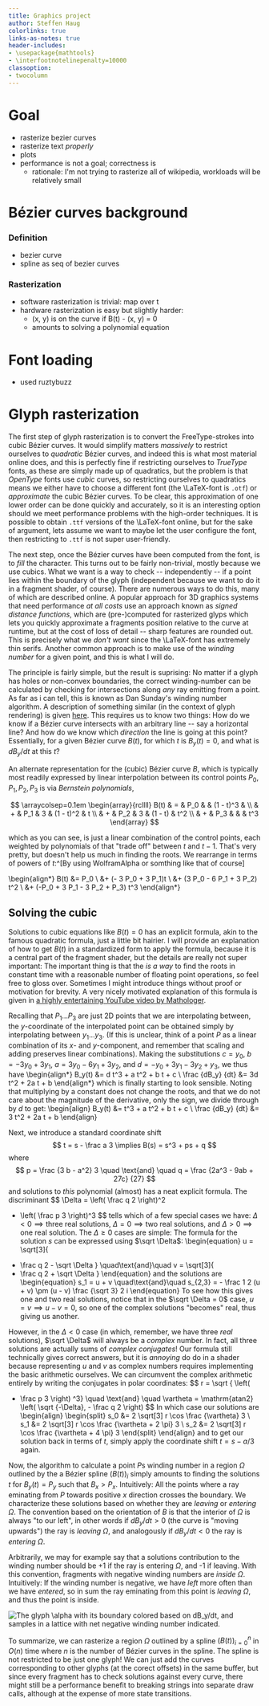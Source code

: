 ```yaml
---
title: Graphics project
author: Steffen Haug
colorlinks: true
links-as-notes: true
header-includes:
- \usepackage{mathtools}
- \interfootnotelinepenalty=10000
classoption:
- twocolumn
---
```

# Goal
- rasterize bezier curves
- rasterize text _properly_
- plots
- performance is not a goal; correctness is
    - rationale: I'm not trying to rasterize all of wikipedia, workloads will be relatively small

# Bézier curves background
### Definition
- bezier curve
- spline as seq of bezier curves

### Rasterization
- software rasterization is trivial: map over t
- hardware rasterization is easy but slightly harder:
    - (x, y) is on the curve if B(t) - (x, y) = 0
    - amounts to solving a polynomial equation


# Font loading
- used ruztybuzz

# Glyph rasterization
The first step of glyph rasterization is to convert the FreeType-strokes into cubic Bézier curves. It would simplify matters _massively_ to restrict ourselves to _quadratic_ Bézier curves, and indeed this is what most material online does, and this is perfectly fine if restricting ourselves to _TrueType_ fonts, as these are simply made up of quadratics, but the problem is that _OpenType_ fonts use _cubic_ curves, so restricting ourselves to quadratics means we either have to choose a different font (the \LaTeX-font is `.otf`) or _approximate_ the cubic Bézier curves. To be clear, this approximation of one lower order can be done quickly and accurately, so it is an interesting option should we meet performance problems with the high-order techniques.
It is possible to obtain `.ttf` versions of the \LaTeX-font online, but for the sake of argument, lets assume we want to maybe let the user configure the font, then restricting to `.ttf` is not super user-friendly.

The next step, once the Bézier curves have been computed from the font, is to _fill_ the character. This turns out to be fairly non-trivial, mostly because we use cubics.
What we want is a way to check -- independently -- if a point lies within the boundary of the glyph (independent because we want to do it in a fragment shader, of course).
There are numerous ways to do this, many of which are described online.
A popular approach for 3D graphics systems that need performance _at all costs_ use an approach known as _signed distance functions_, which are (pre-)computed for rasterized glyps which lets you quickly approximate a fragments position relative to the curve at runtime, but at the cost of loss of detail -- sharp features are rounded out. This is precisely what we _don't want_ since the \LaTeX-font has extremely thin serifs.
Another common approach is to make use of the _winding number_ for a given point, and this is what I will do.

The principle is fairly simple, but the result is suprising: No matter if a glyph has holes or non-convex boundaries, the correct winding-number can be calculated by checking for intersections along _any_ ray emitting from a point.
As far as i can tell, this is known as Dan Sunday's winding number algorithm.
A description of something similar (in the context of glyph rendering) is given [here](https://wdobbie.com/post/gpu-text-rendering-with-vector-textures/).
This requires us to know two things: How do we know if a Bézier curve intersects with an arbitrary line -- say a horizontal line?
And how do we know which _direction_ the line is going at this point?
Essentially, for a given Bézier curve $B(t)$, for which $t$ is $B_y(t) = 0$,
and what is $dB_y / dt$ at this $t$?

An alternate representation for the (cubic) Bézier curve $B$, which is typically most readily expressed by linear interpolation between its control points
$P_0, P_1, P_2, P_3$ is via _Bernstein polynomials_,

$$
\arraycolsep=0.1em
\begin{array}{rcllll}
B(t) & = & P_0 &   & (1 - t)^3 &  \\
     & + & P_1 & 3 & (1 - t)^2 & t  \\
     & + & P_2 & 3 & (1 - t)   & t^2  \\
     & + & P_3 &   &           & t^3 
\end{array}
$$

which as you can see, is just a linear combination of the control points, each weighted by
polynomials of that "trade off" between $t$ and $t-1$. That's very pretty, but doesn't
help us much in finding the roots. We rearrange in terms of powers of $t$:^[By using
WolframAlpha or somthing like that of course]

\begin{align*}
B(t) &=  P_0 \\
     &+ (- 3 P_0 + 3 P_1)t \\
     &+ (3 P_0 - 6 P_1 + 3 P_2) t^2 \\
     &+ (-P_0 + 3 P_1 - 3 P_2 + P_3) t^3
\end{align*}

## Solving the cubic
Solutions to cubic equations like $B(t) = 0$ has an explicit formula, akin to the famous quadratic formula,
just a little bit hairier. I will provide an explanation of how to get $B(t)$ in a standardized
form to apply the formula, because it is a central part of the fragment shader, but the details
are really not super important: The important thing is that the _is a way_ to find the roots
in constant time with a reasonable number of floating point operations, so feel free to gloss
over. Sometimes I might introduce things without proof or motivation for brevity.
A very nicely motivated explanation of this formula is given in
[a highly entertaining YouTube video by Mathologer](https://www.youtube.com/watch?v=N-KXStupwsc).

Recalling that $P_1 \dots P_3$ are just 2D points that we are interpolating between,
the $y$-coordinate of the interpolated point can be obtained simply by interpolating 
between $y_1 \dots y_3$. (If this is unclear, think of a point $P$ as a linear 
combination of its $x$- and $y$-component, and remember that scaling and adding 
preserves linear combinations).
Making the substitutions
$c = y_0$,
$b = - 3 y_0 + 3 y_1$,
$a = 3 y_0 - 6 y_1 + 3 y_2$, and
$d = -y_0 + 3 y_1 - 3 y_2 + y_3$,
we thus have
\begin{align*}
B_y(t) &= d t^3 + a t^2 + b t + c \\
\frac {dB_y} {dt} &=
    3d t^2 + 2a t + b
\end{align*}
which is finally starting to look sensible.
Noting that multiplying by a constant does not change the roots, and
that we do not care about the magnitude of the derivative, only the sign, we divide through by $d$ to get:
\begin{align}
B_y(t) &=  t^3 + a t^2 + b t + c \\
\frac {dB_y} {dt} &=
    3 t^2 + 2a t + b
\end{align}

Next, we introduce a standard coordinate shift
$$
t = s - \frac a 3 \implies B(s) = s^3 + ps + q
$$
where
$$
p = \frac {3 b - a^2} 3 \quad \text{and} \quad q = \frac {2a^3 - 9ab + 27c} {27}
$$
and solutions to _this_ polynomial (almost) has a neat explicit formula. The discriminant
$$
\Delta = \left(
    \frac q 2
\right)^2
+ \left(
    \frac p 3
\right)^3
$$
tells which of a few special cases we have:
$\Delta < 0 \implies \text{three real solutions}$,
$\Delta = 0 \implies \text{two real solutions}$, and
$\Delta > 0 \implies \text{one real solution}$.
The $\Delta \geq 0$ cases are simple: The formula for the solution $s$ can be expressed using $\sqrt \Delta$:
\begin{equation}
u = \sqrt[3]{
- \frac q 2 - \sqrt \Delta
}
\quad\text{and}\quad
v = \sqrt[3]{
- \frac q 2 + \sqrt \Delta
}
\end{equation}
and the solutions are
\begin{equation}
s_1 = u + v
\quad\text{and}\quad
s_{2,3} = - \frac 1 2 (u + v) \pm (u - v) \frac {\sqrt 3} 2 i
\end{equation}
To see how this gives one and two real solutions, notice that in the $\sqrt \Delta = 0$ case,
$u = v \implies u - v = 0$, so one of the complex solutions "becomes" real, thus giving us another.


However, in the $\Delta < 0$ case (in which, remember, we have three _real_ solutions), $\sqrt \Delta$
will always be a _complex_ number. In fact, all three solutions are actually sums of _complex
conjugates_! Our formula still technically gives correct answers, but it is _annoying_ do do in a shader
because representing $u$ and $v$ as complex numbers requires implementing the basic arithmetic
ourselves. We can circumvent the complex arithmetic entirely by writing the conjugates in polar
coordinates:
$$
r = \sqrt { \left(
- \frac  p 3
\right) ^3}
\quad \text{and} \quad
\vartheta = \mathrm{atan2} \left(
\sqrt {-\Delta}, - \frac q 2
\right)
$$
In which case our solutions are
\begin{align}
\begin{split}
s_0 &= 2 \sqrt[3] r \cos \frac {\vartheta} 3 \\
s_1 &= 2 \sqrt[3] r \cos \frac {\vartheta + 2 \pi} 3 \\
s_2 &= 2 \sqrt[3] r \cos \frac {\vartheta + 4 \pi} 3
\end{split}
\end{align}
and to get our solution back in terms of $t$, simply apply the coordinate shift $t = s - a / 3$
again.

Now, the algorithm to calculate a point $P$s winding number in a region $\Omega$
outlined by the a Bézier spline $(B(t))_i$ simply amounts to finding
the solutions $t$ for $B_y(t) = P_y$ such that $B_x > P_x$.
Intuitively: All the points where a ray eminating from $P$ towards positive $x$ 
direction crosses the boundary.
We characterize these solutions based on whether they are _leaving_ or _entering_ $\Omega$.
The convention based on the orientation of $B$ is that the interior of $\Omega$ is always
"to our left", in other words if $dB_y / dt > 0$ (the curve is "moving upwards") the ray is _leaving_
$\Omega$, and analogously if $dB_y / dt < 0$ the ray is _entering_ $\Omega$.

Arbitrarily, we may for example say that a solutions contribution to the winding 
number should be +1 if the ray is entering $\Omega$, and -1 if leaving.
With this convention, fragments with negative winding numbers are _inside_ $\Omega$.
Intuitively: If the winding number is negative, we have _left_ more often than we have _entered_,
so in sum the ray eminating from this point is _leaving_ $\Omega$, and thus the point is inside.

![The glyph $\alpha$ with its boundary colored based on $dB_y/dt$, and samples in a lattice with
net negative winding number indicated.](report/alpha_diff_outline.png)

To summarize, we can rasterize a region $\Omega$ outlined by a spline
$(B(t))_{i=0}^n$ in $O(n)$ time where $n$ is the number of Bézier curves in the spline.
The spline is not restricted to be just one glyph! We can just add the curves corresponding
to other glyphs (at the corect offsets) in the same buffer, but since every fragment has 
to check solutions against every curve, there might still be a performance benefit to breaking
strings into separate draw calls, although at the expense of more state transitions.
